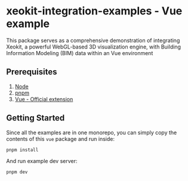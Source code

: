 # xeokit-integration-examples - Vue example

This package serves as a comprehensive demonstration of integrating Xeokit, a powerful WebGL-based 3D visualization engine, with Building Information Modeling (BIM) data within an Vue environment

## Prerequisites 

1. [Node](https://nodejs.org/en)
2. [pnpm](https://pnpm.io/installation)
2. [Vue - Official extension](https://marketplace.visualstudio.com/items?itemName=Vue.volar)

## Getting Started

Since all the examples are in one monorepo, you can simply copy the contents of this `vue` package and run inside:

```bash
pnpm install
```

And run example dev server:

```bash
pnpm dev
```
